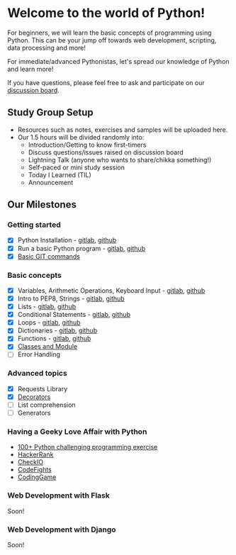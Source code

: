 # Welcome to the world of Python!
For beginners, we will learn the basic concepts of
programming using Python. This can be your jump off towards web development,
scripting, data processing and more!

For immediate/advanced Pythonistas, let's spread our knowledge of Python and learn more!

If you have questions, please feel free to ask and participate on our [discussion
board](https://www.meetup.com/Women-Who-Code-Manila/messages/boards/forum/24115536).

## Study Group Setup
* Resources such as notes, exercises and samples will be uploaded here.
* Our 1.5 hours will be divided randomly into:
    - Introduction/Getting to know first-timers
    - Discuss questions/issues raised on discussion board
    - Lightning Talk (anyone who wants to share/chikka something!)
    - Self-paced or mini study session
    - Today I Learned (TIL)
    - Announcement

## Our Milestones
### Getting started
- [X] Python Installation - [gitlab](https://gitlab.com/wwcodemanila/WWCodeManila-Python/blob/master/installation_guide.MD), [github](https://github.com/wwcodemanila/WWCodeManila-Python/blob/master/installation_guide.MD)
- [X] Run a basic Python program - [gitlab](https://gitlab.com/wwcodemanila/WWCodeManila-Python/blob/master/warm_up.MD), [github](https://github.com/wwcodemanila/WWCodeManila-Python/blob/master/warm_up.MD)
- [X] [Basic GIT commands](https://github.com/wwcodemanila/git-party)

### Basic concepts
- [X] Variables, Arithmetic Operations, Keyboard Input - [gitlab](https://gitlab.com/wwcodemanila/WWCodeManila-Python/blob/master/discussions/discussion01.MD), [github](https://github.com/wwcodemanila/WWCodeManila-Python/blob/master/discussions/discussion01.MD)
- [X] Intro to PEP8, Strings - [gitlab](https://gitlab.com/wwcodemanila/WWCodeManila-Python/blob/master/discussions/discussion02.MD), [github](https://github.com/wwcodemanila/WWCodeManila-Python/blob/master/discussions/discussion02.MD)
- [X] Lists - [gitlab](https://gitlab.com/wwcodemanila/WWCodeManila-Python/blob/master/discussions/discussion03.MD), [github](https://github.com/wwcodemanila/WWCodeManila-Python/blob/master/discussions/discussion03.MD)
- [X] Conditional Statements - [gitlab](https://gitlab.com/wwcodemanila/WWCodeManila-Python/blob/master/discussions/conditional_statements01.MD), [github](https://github.com/wwcodemanila/WWCodeManila-Python/blob/master/discussions/conditional_statements01.MD)
- [X] Loops - [gitlab](https://gitlab.com/wwcodemanila/WWCodeManila-Python/blob/master/discussions/loops01.MD), [github](https://github.com/wwcodemanila/WWCodeManila-Python/blob/master/discussions/loops01.MD)
- [X] Dictionaries - [gitlab](https://gitlab.com/wwcodemanila/WWCodeManila-Python/blob/master/discussions/dictionaries01.MD), [github](https://github.com/wwcodemanila/WWCodeManila-Python/blob/master/discussions/dictionaries01.MD)
- [X] Functions - [gitlab](https://gitlab.com/wwcodemanila/WWCodeManila-Python/blob/master/discussions/functions01.MD), [github](https://github.com/wwcodemanila/WWCodeManila-Python/blob/master/discussions/functions01.MD)
- [X] [Classes and Module](http://introtopython.org/classes.html)
- [ ] Error Handling

### Advanced topics
- [X] Requests Library
- [X] [Decorators](http://simeonfranklin.com/blog/2012/jul/1/python-decorators-in-12-steps/)
- [ ] List comprehension
- [ ] Generators

### Having a Geeky Love Affair with Python
- [100+ Python challenging programming exercise](https://github.com/zhiwehu/Python-programming-exercises)
- [HackerRank](https://www.hackerrank.com)
- [CheckIO](https://checkio.org/)
- [CodeFights](https://codefights.com/)
- [CodingGame](https://www.codingame.com/)

### Web Development with Flask
Soon!

### Web Development with Django
Soon!
